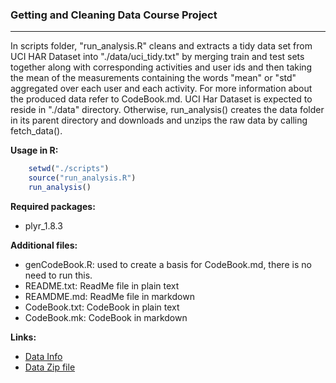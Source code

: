 ### Getting and Cleaning Data Course Project
----------------------------------------------------------------------------
In scripts folder, "run_analysis.R" cleans and extracts a tidy data
set from UCI HAR Dataset into "./data/uci_tidy.txt" by merging train and
test sets together along with corresponding activities and user ids and
then taking the mean of the measurements containing the words "mean" or
"std" aggregated over each user and each activity. For more information
about the produced data refer to CodeBook.md. UCI Har Dataset is expected 
to reside in "./data" directory. Otherwise, run_analysis() creates the 
data folder in its parent directory and downloads and unzips the raw data 
by calling fetch_data().

**Usage in R:**
```R
    setwd("./scripts")
    source("run_analysis.R")
    run_analysis()
```
**Required packages:**
* plyr_1.8.3

**Additional files:**
* genCodeBook.R:  used to create a basis for CodeBook.md, there is no need to run this.
* README.txt: ReadMe file in plain text
* REAMDME.md: ReadMe file in markdown
* CodeBook.txt: CodeBook in plain text
* CodeBook.mk: CodeBook in markdown

**Links:**
* [Data Info](https://d396qusza40orc.cloudfront.net/getdata%2Fprojectfiles%2FUCI%20HAR%20Dataset.zip)
* [Data Zip file](http://archive.ics.uci.edu/ml/datasets/Human+Activity+Recognition+Using+Smartphones)


